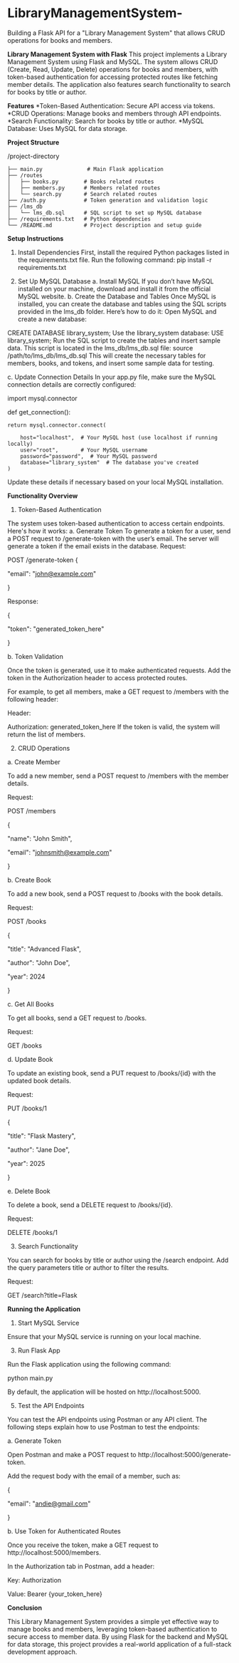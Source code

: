 # LibraryManagementSystem-
Building a Flask API for a "Library Management System" that allows CRUD operations for books and members.

**Library Management System with Flask**
This project implements a Library Management System using Flask and MySQL. The system allows CRUD (Create, Read, Update, Delete) operations for books and members, with token-based authentication for accessing protected routes like fetching member details. The application also features search functionality to search for books by title or author.

**Features**
*Token-Based Authentication: Secure API access via tokens.
*CRUD Operations: Manage books and members through API endpoints.
*Search Functionality: Search for books by title or author.
*MySQL Database: Uses MySQL for data storage.

**Project Structure**

/project-directory
   
    ├── main.py              # Main Flask application
    ├── /routes
    │   ├── books.py        # Books related routes
    │   ├── members.py      # Members related routes
    │   └── search.py       # Search related routes
    ├── /auth.py            # Token generation and validation logic
    ├── /lms_db
    │   └── lms_db.sql      # SQL script to set up MySQL database
    ├── /requirements.txt   # Python dependencies
    └── /README.md          # Project description and setup guide

**Setup Instructions**

1. Install Dependencies
First, install the required Python packages listed in the requirements.txt file. Run the following command:
pip install -r requirements.txt

2. Set Up MySQL Database
a. Install MySQL
If you don’t have MySQL installed on your machine, download and install it from the official MySQL website.
b. Create the Database and Tables
Once MySQL is installed, you can create the database and tables using the SQL scripts provided in the lms_db folder. Here’s how to do it:
Open MySQL and create a new database:

CREATE DATABASE library_system;
Use the library_system database:
USE library_system;
Run the SQL script to create the tables and insert sample data. This script is located in the lms_db/lms_db.sql file:
source /path/to/lms_db/lms_db.sql
This will create the necessary tables for members, books, and tokens, and insert some sample data for testing.

c. Update Connection Details
In your app.py file, make sure the MySQL connection details are correctly configured:

import mysql.connector

def get_connection():

    return mysql.connector.connect(
    
        host="localhost",  # Your MySQL host (use localhost if running locally)
        user="root",       # Your MySQL username
        password="password",  # Your MySQL password
        database="library_system"  # The database you've created
    )
    
Update these details if necessary based on your local MySQL installation.

**Functionality Overview**
1. Token-Based Authentication

The system uses token-based authentication to access certain endpoints. Here's how it works:
a. Generate Token
To generate a token for a user, send a POST request to /generate-token with the user’s email. The server will generate a token if the email exists in the database.
Request:

POST /generate-token
{

  "email": "john@example.com"
  
}

Response:

{

  "token": "generated_token_here"
  
}

b. Token Validation

Once the token is generated, use it to make authenticated requests. Add the token in the Authorization header to access protected routes.

For example, to get all members, make a GET request to /members with the following header:

Header:

Authorization: generated_token_here
If the token is valid, the system will return the list of members.

2. CRUD Operations

a. Create Member

To add a new member, send a POST request to /members with the member details.

Request:

POST /members

{

  "name": "John Smith",
  
  "email": "johnsmith@example.com"
  
}

b. Create Book

To add a new book, send a POST request to /books with the book details.

Request:

POST /books

{

  "title": "Advanced Flask",
  
  "author": "John Doe",
  
  "year": 2024
  
}

c. Get All Books

To get all books, send a GET request to /books.

Request:

GET /books

d. Update Book

To update an existing book, send a PUT request to /books/{id} with the updated book details.

Request:

PUT /books/1

{

  "title": "Flask Mastery",
  
  "author": "Jane Doe",
  
  "year": 2025
  
}

e. Delete Book

To delete a book, send a DELETE request to /books/{id}.

Request:

DELETE /books/1

3. Search Functionality
   
You can search for books by title or author using the /search endpoint. Add the query parameters title or author to filter the results.

Request:

GET /search?title=Flask


**Running the Application**


1. Start MySQL Service
   
Ensure that your MySQL service is running on your local machine.


3. Run Flask App
   
Run the Flask application using the following command:

python main.py

By default, the application will be hosted on http://localhost:5000.


5. Test the API Endpoints
 
You can test the API endpoints using Postman or any API client. The following steps explain how to use Postman to test the endpoints:

a. Generate Token

Open Postman and make a POST request to http://localhost:5000/generate-token.

Add the request body with the email of a member, such as:

{

  "email": "andie@gmail.com"
  
}

b. Use Token for Authenticated Routes

Once you receive the token, make a GET request to http://localhost:5000/members.

In the Authorization tab in Postman, add a header:

Key: Authorization

Value: Bearer {your_token_here}


**Conclusion**

This Library Management System provides a simple yet effective way to manage books and members, leveraging token-based authentication to secure access to member data. By using Flask for the backend and MySQL for data storage, this project provides a real-world application of a full-stack development approach.







